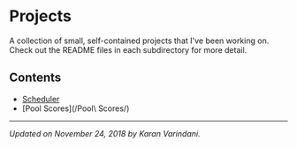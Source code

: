 # Projects
A collection of small, self-contained projects that I've been working on. Check out the README files in each subdirectory for more detail.

## Contents
* [Scheduler](/Scheduler/)
* [Pool Scores](/Pool\ Scores/)

----
_Updated on November 24, 2018 by Karan Varindani._